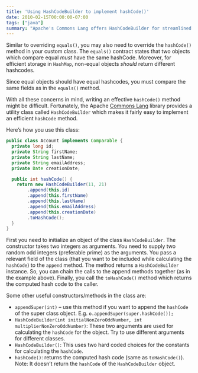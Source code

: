 ```yaml
---
title: 'Using HashCodeBuilder to implement hashCode()'
date: 2010-02-15T00:00:00-07:00
tags: ["java"]
summary: "Apache's Commons Lang offers HashCodeBuilder for streamlined and efficient hashCode() method implementation."
---
```


Similar to overriding `equals()`, you may also need to override the `hashCode()` method in your custom class. The `equals()` contract states that two objects which compare equal _must_ have the same hashCode. Moreover, for efficient storage in `HashMap`, non-equal objects _should_ return different hashcodes.

Since equal objects should have equal hashcodes, you must compare the same fields as in the `equals()` method.

With all these concerns in mind, writing an effective `hashCode()` method might be difficult. Fortunately, the Apache [Commons Lang](http://commons.apache.org/lang/) library provides a utility class called `HashCodeBuilder` which makes it fairly easy to implement an efficient `hashCode` method.

Here’s how you use this class:

```java
public class Account implements Comparable {
  private long id;
  private String firstName;
  private String lastName;
  private String emailAddress;
  private Date creationDate;

  public int hashCode() {
    return new HashCodeBuilder(11, 21)
        .append(this.id)
        .append(this.firstName)
        .append(this.lastName)
        .append(this.emailAddress)
        .append(this.creationDate)
        .toHashCode();
  }
}
```

First you need to initialize an object of the class `HashCodeBuilder`. The constructor takes two integers as arguments. You need to supply two random odd integers (preferable prime) as the arguments. You pass a relevant field of the class (that you want to be included while calculating the `hashCode`) to the `append` method. The method returns a `HashCodeBuilder` instance. So, you can chain the calls to the append methods together (as in the example above). Finally, you call the `toHashCode()` method which returns the computed hash code to the caller.

Some other useful constructors/methods in the class are:

- `appendSuper(int)` – use this method if you want to append the `hashCode` of the super class object. E.g. `o.appendSuper(super.hashCode());`
- `HashCodeBuilder(int initialNonZeroOddNumber, int multiplierNonZeroOddNumber)`: These two arguments are used for calculating the `hashCode` for the object. Try to use different arguments for different classes.
- `HashCodeBuilder()`: This uses two hard coded choices for the constants for calculating the `hashCode`.
- `hashCode()`: returns the computed hash code (same as `toHashCode()`). Note: It doesn’t return the `hashCode` of the `HashCodeBuilder` object.

